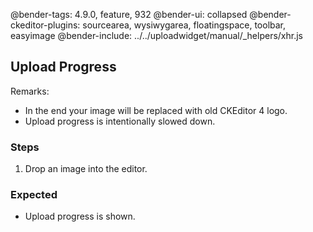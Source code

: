 @bender-tags: 4.9.0, feature, 932
@bender-ui: collapsed
@bender-ckeditor-plugins: sourcearea, wysiwygarea, floatingspace, toolbar, easyimage
@bender-include: ../../uploadwidget/manual/_helpers/xhr.js

## Upload Progress

Remarks:

* In the end your image will be replaced with old CKEditor 4 logo.
* Upload progress is intentionally slowed down.

### Steps

1. Drop an image into the editor.

### Expected

* Upload progress is shown.
